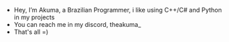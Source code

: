 - Hey, I’m Akuma, a Brazilian Programmer, i like using C++/C# and Python in my projects
- You can reach me in my discord, theakuma_
- That's all =)

